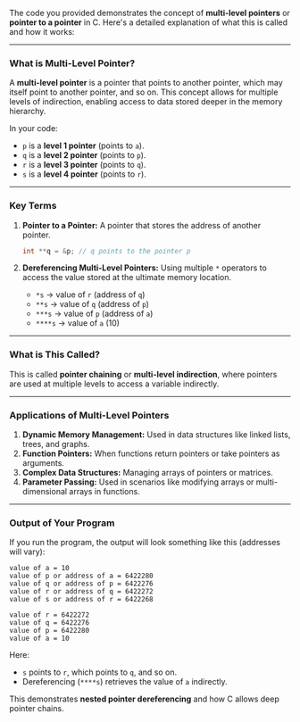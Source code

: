 The code you provided demonstrates the concept of **multi-level pointers** or **pointer to a pointer** in C. Here's a detailed explanation of what this is called and how it works:

---

### **What is Multi-Level Pointer?**
A **multi-level pointer** is a pointer that points to another pointer, which may itself point to another pointer, and so on. This concept allows for multiple levels of indirection, enabling access to data stored deeper in the memory hierarchy.

In your code:
- `p` is a **level 1 pointer** (points to `a`).
- `q` is a **level 2 pointer** (points to `p`).
- `r` is a **level 3 pointer** (points to `q`).
- `s` is a **level 4 pointer** (points to `r`).

---

### **Key Terms**
1. **Pointer to a Pointer:**
   A pointer that stores the address of another pointer.
   ```c
   int **q = &p; // q points to the pointer p
   ```

2. **Dereferencing Multi-Level Pointers:**
   Using multiple `*` operators to access the value stored at the ultimate memory location.
   - `*s` → value of `r` (address of `q`)
   - `**s` → value of `q` (address of `p`)
   - `***s` → value of `p` (address of `a`)
   - `****s` → value of `a` (10)

---

### **What is This Called?**
This is called **pointer chaining** or **multi-level indirection**, where pointers are used at multiple levels to access a variable indirectly.

---

### **Applications of Multi-Level Pointers**
1. **Dynamic Memory Management:** Used in data structures like linked lists, trees, and graphs.
2. **Function Pointers:** When functions return pointers or take pointers as arguments.
3. **Complex Data Structures:** Managing arrays of pointers or matrices.
4. **Parameter Passing:** Used in scenarios like modifying arrays or multi-dimensional arrays in functions.

---

### **Output of Your Program**
If you run the program, the output will look something like this (addresses will vary):

```
value of a = 10
value of p or address of a = 6422280
value of q or address of p = 6422276
value of r or address of q = 6422272
value of s or address of r = 6422268

value of r = 6422272
value of q = 6422276
value of p = 6422280
value of a = 10
```

Here:
- `s` points to `r`, which points to `q`, and so on.
- Dereferencing (`****s`) retrieves the value of `a` indirectly.

This demonstrates **nested pointer dereferencing** and how C allows deep pointer chains.